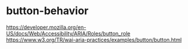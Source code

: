 # button-behavior

https://developer.mozilla.org/en-US/docs/Web/Accessibility/ARIA/Roles/button_role
https://www.w3.org/TR/wai-aria-practices/examples/button/button.html
